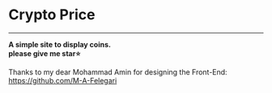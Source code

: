 # Crypto Price
****
**A simple site to display coins.**<br>
**please give me star:star:**<br>

Thanks to my dear Mohammad Amin for designing the Front-End: https://github.com/M-A-Felegari
